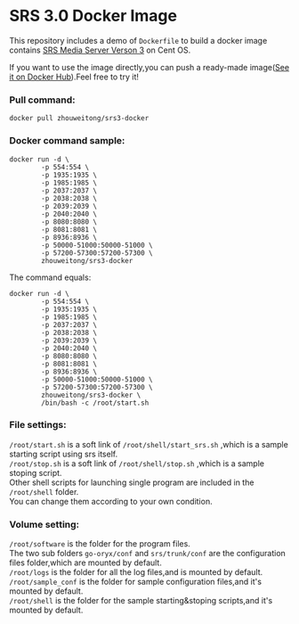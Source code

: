﻿﻿﻿﻿﻿﻿﻿﻿﻿﻿﻿﻿﻿﻿﻿﻿﻿﻿﻿﻿﻿﻿﻿﻿﻿﻿﻿# SRS 3.0 Docker ImageThis repository includes a demo of `Dockerfile` to build a docker image contains [SRS Media Server Verson 3](https://github.com/ossrs/srs/tree/3.0release) on Cent OS.  If you want to use the image directly,you can push a ready-made image([See it on Docker Hub](https://hub.docker.com/r/zhouweitong/srs3-docker/)).Feel free to try it!  ### Pull command:  `docker pull zhouweitong/srs3-docker`### Docker command sample:    ```docker run -d \		-p 554:554 \		-p 1935:1935 \		-p 1985:1985 \		-p 2037:2037 \		-p 2038:2038 \		-p 2039:2039 \		-p 2040:2040 \		-p 8080:8080 \		-p 8081:8081 \		-p 8936:8936 \		-p 50000-51000:50000-51000 \		-p 57200-57300:57200-57300 \		zhouweitong/srs3-docker```  The command equals:  ```docker run -d \		-p 554:554 \		-p 1935:1935 \		-p 1985:1985 \		-p 2037:2037 \		-p 2038:2038 \		-p 2039:2039 \		-p 2040:2040 \		-p 8080:8080 \		-p 8081:8081 \		-p 8936:8936 \		-p 50000-51000:50000-51000 \		-p 57200-57300:57200-57300 \		zhouweitong/srs3-docker \		/bin/bash -c /root/start.sh```  ### File settings:`/root/start.sh` is a soft link of `/root/shell/start_srs.sh` ,which is a sample starting script using srs itself.  `/root/stop.sh` is a soft link of `/root/shell/stop.sh` ,which is a sample stoping script.  Other shell scripts for launching single program are included in the `/root/shell` folder.  You can change them according to your own condition.  ### Volume setting:  `/root/software` is the folder for the program files.  The two sub folders `go-oryx/conf` and `srs/trunk/conf` are the configuration files folder,which are mounted by default.  `/root/logs` is the folder for all the log files,and is mounted by default.  `/root/sample_conf` is the folder for sample configuration files,and it's mounted by default.  `/root/shell` is the folder for the sample starting&stoping scripts,and it's mounted by default.